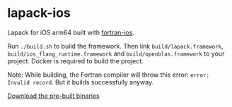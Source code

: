 # lapack-ios

Lapack for iOS arm64 built with [fortran-ios](https://github.com/ColdGrub1384/fortran-ios).

Run `./build.sh` to build the framework. Then link `build/lapack.framework`, `build/ios_flang_runtime.framework` and `build/openblas.framework` to your project.
Docker is required to build the project.

Note: While building, the Fortran compiler will throw this error: `error: Invalid record`. But it builds successfully anyway.

[Download the pre-built binaries](https://github.com/ColdGrub1384/lapack-ios/releases/download/v1.4/lapack-ios.zip)
